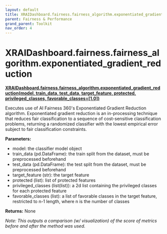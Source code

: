 ```yaml
---
layout: default
title: XRAIDashboard.fairness.fairness_algorithm.exponentiated_gradient_reduction
parent: Fairness & Performance
grand_parent: Toolkit
nav_order: 4
---
```


# XRAIDashboard.fairness.fairness_algorithm.exponentiated_gradient_reduction
**[XRAIDashboard.fairness.fairness_algorithm.exponentiated_gradient_reduction(model, train_data, test_data, target_feature, protected, privileged_classes, favorable_classes=[1.0])](https://github.com/gaberamolete/XRAIDashboard/blob/main/fairness/fairness_algorithm.py)**


Executes use of AI Fairness 360's Exponentiated Gradient Reduction algorithm. Exponentiated gradient reduction is an in-processing technique that reduces fair classification to a sequence of cost-sensitive classification problems, returning a randomized classifier with the lowest empirical error subject to fair classification constraints.


**Parameters:**
-  model: the classifier model object
- train_data (pd.DataFrame): the train split from the dataset, must be preprocessed beforehand
- test_data (pd.DataFrame): the test split from the dataset, must be preprocessed beforehand
- target_feature (str): the target feature
- protected (list): list of protected features
- privileged_classes (list(list)): a 2d list containing the privileged classes for each protected feature
- favorable_classes (list): a list of favorable classes in the target feature, restricted to n-1 length, where n is the number of classes

**Returns:**
None

*Note: This outputs a comparison (w/ visualization) of the score of metrics before and after the method was used.*